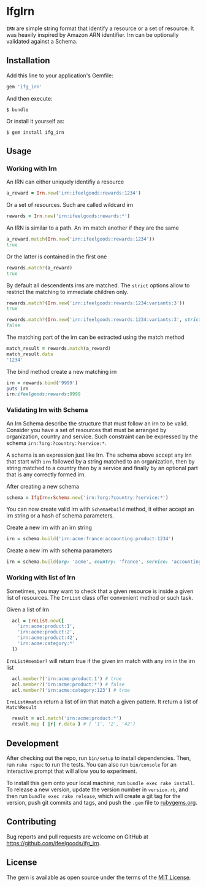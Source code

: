 # IfgIrn

`IRN` are simple string format that identify a resource or a set of resource.
It was heavily inspired by Amazon ARN identifier. Irn can be optionally
validated against a Schema.

## Installation

Add this line to your application's Gemfile:

```ruby
gem 'ifg_irn'
```

And then execute:

    $ bundle

Or install it yourself as:

    $ gem install ifg_irn

## Usage

### Working with Irn

An IRN can either uniquely identifiy a resource

```ruby
a_reward = Irn.new('irn:ifeelgoods:rewards:1234')
```

Or a set of resources. Such are called wildcard irn

```ruby
rewards = Irn.new('irn:ifeelgoods:rewards:*')
```

An IRN is similar to a path. An irn match another if they are the same

```ruby
a_reward.match(Irn.new('irn:ifeelgoods:rewards:1234'))
true
```

Or the latter is contained in the first one

```ruby
rewards.match?(a_reward)
true
  ```

By default all descendents irns are matched. The `strict` options allow to
restrict the matching to immediate children only.

```ruby
rewards.match?(Irn.new('irn:ifeelgoods:rewards:1234:variants:3'))
true

rewards.match?(Irn.new('irn:ifeelgoods:rewards:1234:variants:3', strict: true))
false
```

The matching part of the irn can be extracted using the match method

```ruby
match_result = rewards.match(a_reward)
match_result.data
'1234'
```

The bind method create a new matching irn

```ruby
irn = rewards.bind('9999')
puts irn
irn:ifeelgoods:rewards:9999
```

### Validating Irn with Schema

An Irn Schema describe the structure that must follow an irn to be valid.
Consider you have a set of resources that must be arranged by organization,
country and service. Such constraint can be expressed by the schema
`irn:?org:?country:?service:*`.

A schema is an expression just like Irn. The schema above accept any irn that
start with `irn` followed by a string matched to an organization, then by string
matched to a country then by a service and finally by an optional part that is
any correctly formed irn.

After creating a new schema

```ruby
schema = IfgIrn::Schema.new('irn:?org:?country:?service:*')
```

You can now create valid irn with `Schema#build` method, it either accept an irn
string or a hash of schema parameters.

Create a new irn with an irn string

```ruby
irn = schema.build('irn:acme:france:accounting:product:1234')
```

Create a new irn with schema parameters

```ruby
irn = schema.build(org: 'acme', country: 'france', service: 'accounting', data: 'product:1234')
```

### Working with list of Irn

Sometimes, you may want to check that a given resource is inside a given list of
resources. The `IrnList` class offer convenient method or such task.

Given a list of Irn

```ruby
  acl = IrnList.new([
    'irn:acme:product:1',
    'irn:acme:product:2',
    'irn:acme:product:42',
    'irn:acme:category:*'
  ])
```
`IrnList#member?` will return true if the given irn match with any irn in the irn
list

```ruby
  acl.member?('irn:acme:product:1') # true
  acl.member?('irn:acme:product:*') # false
  acl.member?('irn:acme:category:123') # true
```

`IrnList#match` return a list of irn that match a given pattern. It return a
list of `MatchResult`

```ruby
  result = acl.match('irn:acme:product:*')
  result.map { |r| r.data } # [ '1', '2', '42']
```

## Development


After checking out the repo, run `bin/setup` to install dependencies. Then, run `rake rspec` to run the tests. You can also run `bin/console` for an interactive prompt that will allow you to experiment.

To install this gem onto your local machine, run `bundle exec rake install`. To release a new version, update the version number in `version.rb`, and then run `bundle exec rake release`, which will create a git tag for the version, push git commits and tags, and push the `.gem` file to [rubygems.org](https://rubygems.org).

## Contributing

Bug reports and pull requests are welcome on GitHub at https://github.com/ifeelgoods/ifg_irn.


## License

The gem is available as open source under the terms of the [MIT License](http://opensource.org/licenses/MIT).
